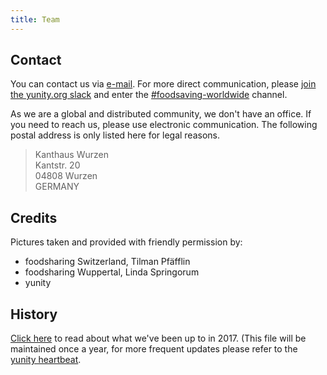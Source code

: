 ```yaml
---
title: Team
---
```


## Contact

You can contact us via [e-mail](mailto:info@foodsaving.world). For more direct communication, please [join the yunity.org slack](https://slackin.yunity.org) and enter the [#foodsaving-worldwide](https://yunity.slack.com/messages/C15TDP2NM/) channel.

As we are a global and distributed community, we don't have an office. If you need to reach us, please use electronic communication. The following postal address is only listed here for legal reasons.

> Kanthaus Wurzen<br>
> Kantstr. 20<br>
> 04808 Wurzen<br>
> GERMANY<br>

## Credits

Pictures taken and provided with friendly permission by:
- foodsharing Switzerland, Tilman Pfäfflin
- foodsharing Wuppertal, Linda Springorum
- yunity

## History

[Click here](history) to read about what we've been up to in 2017. (This file will be maintained once a year, for more frequent updates please refer to the [yunity heartbeat](https://yunity.org/heartbeat).
